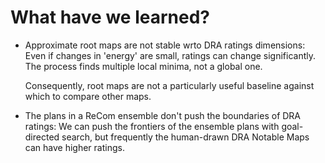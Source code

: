 # What have we learned?

*   Approximate root maps are not stable wrto DRA ratings dimensions:
    Even if changes in 'energy' are small, ratings can change significantly.
    The process finds multiple local minima, not a global one.

    Consequently, root maps are not a particularly useful baseline against 
    which to compare other maps.

*   The plans in a ReCom ensemble don't push the boundaries of DRA ratings:
    We can push the frontiers of the ensemble plans with goal-directed search,
    but frequently the human-drawn DRA Notable Maps can have higher ratings.